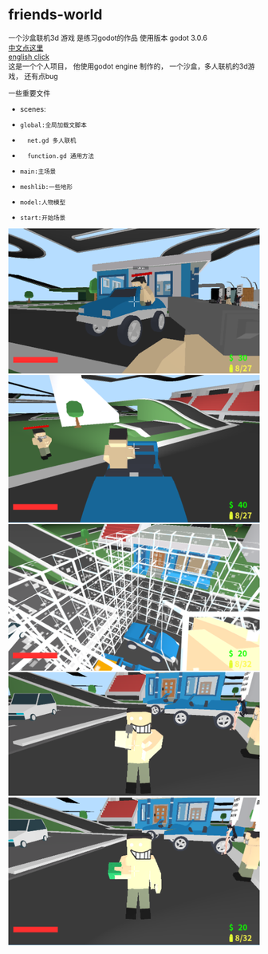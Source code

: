 # friends-world
一个沙盒联机3d 游戏 是练习godot的作品
使用版本 godot 3.0.6  
[中文点这里](/readme_zh.md)  
[english click](/README.md)   
这是一个个人项目， 
他使用godot engine 制作的， 
一个沙盒，多人联机的3d游戏， 
还有点bug  


一些重要文件
*   scenes:
*     global:全局加载文脚本
*       net.gd 多人联机
*       function.gd 通用方法
- 	  main:主场景
- 	  meshlib:一些地形
- 	  model:人物模型
- 	  start:开始场景

![alt](/img1.png)
![alt](/img2.png)
![alt](/img3.png)
![alt](/img4.png)
![alt](/img5.png)
